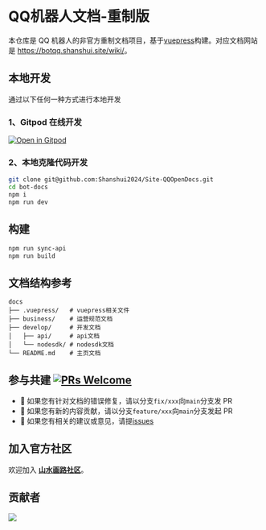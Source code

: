 # QQ机器人文档-重制版

本仓库是 QQ 机器人的非官方重制文档项目，基于[vuepress](https://vuepress.vuejs.org/zh/)构建。对应文档网站是 <https://botqq.shanshui.site/wiki/>。

## 本地开发

通过以下任何一种方式进行本地开发

### 1、Gitpod 在线开发

[![Open in Gitpod](https://gitpod.io/button/open-in-gitpod.svg)](https://gitpod.io/#https://github.com/Shanshui2024/Site-QQOpenDocs)

### 2、本地克隆代码开发

```sh
git clone git@github.com:Shanshui2024/Site-QQOpenDocs.git
cd bot-docs
npm i
npm run dev
```

<!-- clone内网API文档 权限添加 -->
## 构建

```sh
npm run sync-api
npm run build
```


## 文档结构参考

```shell
docs
├── .vuepress/   # vuepress相关文件
├── business/    # 运营规范文档
├── develop/     # 开发文档
│   ├── api/     # api文档
│   └── nodesdk/ # nodesdk文档
└── README.md    # 主页文档
```

## 参与共建 [![PRs Welcome](https://img.shields.io/badge/PRs-welcome-brightgreen.svg?style=flat-square)](http://makeapullrequest.com)

- 👏 如果您有针对文档的错误修复，请以分支`fix/xxx`向`main`分支发 PR
- 👏 如果您有新的内容贡献，请以分支`feature/xxx`向`main`分支发起 PR
- 👏 如果您有相关的建议或意见，请提[issues](https://github.com/Shanshui2024/Site-QQOpenDocs/issues)

## 加入官方社区

欢迎加入 [**山水画路社区**](https://qm.qq.com/cgi-bin/qm/qr?k=dtr3ehrAbxpNPlwWRFSxWD0Xi1YhNng0&jump_from=webapi&authKey=DtrSHXcGv8XW+T56PKQ2IcDgvKYCW+AKegdB0+oXTLpbqFnKEBYboHwyKjNMNLtF)。

## 贡献者

<!-- prettier-ignore-start -->
<!-- markdownlint-disable -->
<a href="https://github.com/Shanshui2024/Site-QQOpenDocs/graphs/contributors">
  <img src="https://contrib.rocks/image?repo=Shanshui2024/Site-QQOpenDocs" />
</a>
<!-- markdownlint-restore -->
<!-- prettier-ignore-end -->

